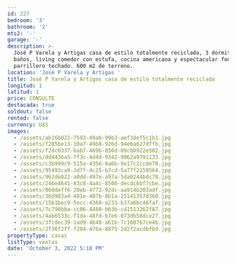 ```yaml
---
id: 227
bedroom: '3'
bathroom: '2'
mts2: '-'
garage: '-'
description: >-
  José P Varela y Artigas casa de estilo totalmente reciclada, 3 dormitorios 2
  baños, living comedor con estufa, cocina americana y espectacular fondo con
  parrillero techado. 600 m2 de terreno. 
location: 'José P Varela y Artigas '
title: José P Varela y Artigas casa de estilo totalmente reciclada
longitud: 1
latitud: 1
price: CONSULTE
destacada: true
soldout: false
rented: false
currency: U$S
images:
  - /assets/ab16b022-7593-49ab-99b3-aef3def5c1b1.jpg
  - /assets/f285be13-10a7-49b8-926d-94e6a627dffb.jpg
  - /assets/f2dc0337-bab7-469b-856d-09cb0922e502.jpg
  - /assets/dd4436a5-7f3c-4d4d-9342-9062a9791133.jpg
  - /assets/c3b999c9-515a-4356-8a6b-9e17c2ccde70.jpg
  - /assets/95493ca9-3d7f-4c25-b7cd-5a77f2159564.jpg
  - /assets/962de822-a0dd-497e-a97a-5da0244bdc70.jpg
  - /assets/246e4641-83c8-4a4c-8500-decdc6bf7cbe.jpg
  - /assets/86ddeff6-20eb-4772-92dc-aa914b203adf.jpg
  - /assets/36d983a4-401e-407b-8b1a-25141357d360.jpg
  - /assets/15b1bec9-5ecc-4360-a233-b37a6bc46faf.jpg
  - /assets/7c790bba-cc06-4480-b63b-c41513262f87.jpg
  - /assets/4ab6533c-f1da-48fd-b7e6-073db58dce27.jpg
  - /assets/3fcdec39-1ad9-4648-a61b-7c168767ce4b.jpg
  - /assets/2f36f2ff-f204-476a-8875-2d2f2acdbfbd.jpg
propertyType: casas
listType: ventas
date: 'October 3, 2022 5:18 PM'
---
```



